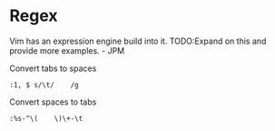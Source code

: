 # Regex

Vim has an expression engine build into it. TODO:Expand on this and provide more examples. - JPM


Convert tabs to spaces
```
:1, $ s/\t/    /g  
```
Convert spaces to tabs
```
:%s-^\(    \)\+-\t 
```
